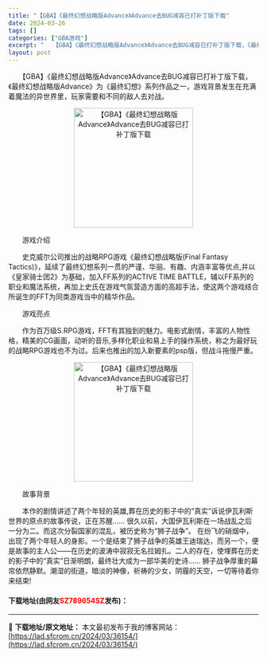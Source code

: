 ```yaml
---
title: "【GBA】《最终幻想战略版Advance》Advance去BUG减容已打补丁版下载"
date: 2024-03-26
tags: []
categories: ["GBA游戏"]
excerpt: "　　【GBA】《最终幻想战略版Advance》Advance去BUG减容已打补丁版下载，《最终幻想战略版Advance》为《最终幻想》系列作品之一，游戏背景发生在充满着魔法的异世界里，玩家需要和不同的敌人去对战。 　　游戏介绍 　　史克威尔公司推出的战略RPG游戏《最终幻想战略版(Final Fan&hellip;"
layout: post
---
```


 <p>　　【GBA】《最终幻想战略版Advance》Advance去BUG减容已打补丁版下载，《最终幻想战略版Advance》为《最终幻想》系列作品之一，游戏背景发生在充满着魔法的异世界里，玩家需要和不同的敌人去对战。</p> <p align="center"><img align="" border="0" src="https://lad.sfcrom.cn/wp-content/uploads/2024/03/20240326_66026631c2a13.png" width="240" alt="【GBA】《最终幻想战略版Advance》Advance去BUG减容已打补丁版下载" /></p> <p>　　游戏介绍</p> <p>　　史克威尔公司推出的战略RPG游戏《最终幻想战略版(Final Fantasy Tactics)》，延续了最终幻想系列一贯的严谨、华丽、有趣、内涵丰富等优点,并以《皇家骑士团2》为基础，加入FF系列的ACTIVE TIME BATTLE，辅以FF系列的职业和魔法系统，再加上史氏在游戏气氛营造方面的高超手法，使这两个游戏结合所诞生的FFT为同类游戏当中的精华作品。</p> <p>　　游戏亮点</p> <p>　　作为百万级S.RPG游戏，FFT有其独到的魅力。电影式剧情，丰富的人物性格，精美的CG画面，动听的音乐,多样化职业和易上手的操作系统，称之为最好玩的战略RPG游戏也不为过。后来也推出的加入新要素的psp版，但战斗拖慢严重。</p> <p align="center"><img align="" border="0" src="https://www.2023game.com/d/file/p/2021/11-01/f338c4d87fd06d0c3980c34e2b0e57cc.png" width="240" alt="【GBA】《最终幻想战略版Advance》Advance去BUG减容已打补丁版下载" /></p> <p>　　故事背景</p> <p>　　本作的剧情讲述了两个年轻的英雄,葬在历史的影子中的&ldquo;真实&rdquo;诉说伊瓦利斯世界的原点的故事传说，正在苏醒&hellip;&hellip; 很久以前，大国伊瓦利斯在一场战乱之后一分为二。而这次分裂国家的混乱，被历史称为&ldquo;狮子战争&rdquo;。 在纷飞的硝烟中，出现了两个年轻人的身影。一个是结束了狮子战争的英雄王迪瑞达，而另一个，便是故事的主人公&mdash;&mdash;在历史的波涛中寂寂无名拉姆扎。二人的存在，使埋葬在历史的影子中的&ldquo;真实&rdquo;日渐明朗，最终壮大成为一部华美的史诗&hellip;&hellip; 狮子战争厚重的幕帘依然静默。潮湿的街道，暗淡的神像，祈祷的少女，阴霾的天空，一切等待着你来结束!</p> <p><h4>下载地址(由网友<font color="red">SZ789654SZ</font>发布)：</h4></p> 

---
📖 **下载地址/原文地址：** 本文最初发布于我的博客网站：[https://lad.sfcrom.cn/2024/03/36154/](https://lad.sfcrom.cn/2024/03/36154/)
